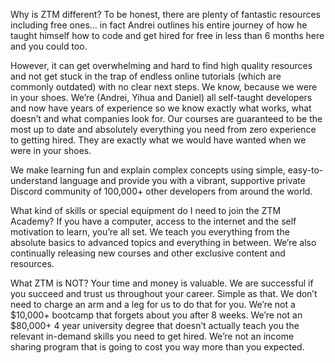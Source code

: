Why is ZTM different?
To be honest, there are plenty of fantastic resources including free ones… in fact Andrei outlines his entire journey of how he taught himself how to code and get hired for free in less than 6 months here and you could too.

However, it can get overwhelming and hard to find high quality resources and not get stuck in the trap of endless online tutorials (which are commonly outdated) with no clear next steps. We know, because we were in your shoes. We’re (Andrei, Yihua and Daniel) all self-taught developers and now have years of experience so we know exactly what works, what doesn’t and what companies look for. Our courses are guaranteed to be the most up to date and absolutely everything you need from zero experience to getting hired. They are exactly what we would have wanted when we were in your shoes.

We make learning fun and explain complex concepts using simple, easy-to-understand language and provide you with a vibrant, supportive private Discord community of 100,000+ other developers from around the world.

What kind of skills or special equipment do I need to join the ZTM Academy?
If you have a computer, access to the internet and the self motivation to learn, you’re all set. We teach you everything from the absolute basics to advanced topics and everything in between. We’re also continually releasing new courses and other exclusive content and resources.

What ZTM is NOT?
Your time and money is valuable. We are successful if you succeed and trust us throughout your career. Simple as that. We don’t need to charge an arm and a leg for us to do that for you. We’re not a $10,000+ bootcamp that forgets about you after 8 weeks. We’re not an $80,000+ 4 year university degree that doesn’t actually teach you the relevant in-demand skills you need to get hired. We’re not an income sharing program that is going to cost you way more than you expected.